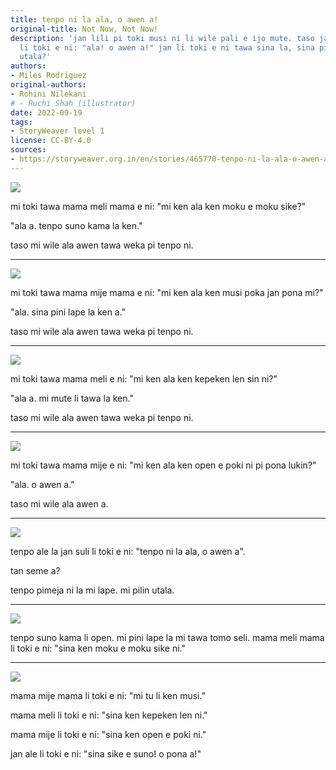 ```yaml
---
title: tenpo ni la ala, o awen a!
original-title: Not Now, Not Now!
description: 'jan lili pi toki musi ni li wile pali e ijo mute. taso jan suli ale
  li toki e ni: "ala! o awen a!" jan li toki e ni tawa sina la, sina pilin ala pilin
  utala?'
authors:
- Miles Rodriguez
original-authors:
- Rohini Nilekani
# - Ruchi Shah (illustrator)
date: 2022-09-19
tags:
- StoryWeaver level 1
license: CC-BY-4.0
sources:
- https://storyweaver.org.in/en/stories/465770-tenpo-ni-la-ala-o-awen-a
---
```


![](https://storage.googleapis.com/static.storyweaver.org.in/illustration_crops/339/size7/af14cc9424214ff4a7b8413e00473442.jpg)

mi toki tawa mama meli mama e ni: "mi ken ala ken moku e moku sike?"

"ala a. tenpo suno kama la ken."

taso mi wile ala awen tawa weka pi tenpo ni.

---

![](https://storage.googleapis.com/static.storyweaver.org.in/illustration_crops/340/size7/c78c742bf091bd43b71e1d92124942b2.jpg)

mi toki tawa mama mije mama e ni: "mi ken ala ken musi poka jan pona mi?"

"ala. sina pini lape la ken a."

taso mi wile ala awen tawa weka pi tenpo ni.

---

![](https://storage.googleapis.com/static.storyweaver.org.in/illustration_crops/341/size7/58629a2e675e7ba4456fecf11db63b5d.jpg)

mi toki tawa mama meli e ni: "mi ken ala ken kepeken len sin ni?"

"ala a. mi mute li tawa la ken."

taso mi wile ala awen tawa weka pi tenpo ni.

---

![](https://storage.googleapis.com/static.storyweaver.org.in/illustration_crops/342/size7/75a30fb7aa74ea6e0528e8adfb18f912.jpg)

mi toki tawa mama mije e ni: "mi ken ala ken open e poki ni pi pona lukin?"

"ala. o awen a."

taso mi wile ala awen a.

---

![](https://storage.googleapis.com/static.storyweaver.org.in/illustration_crops/343/size7/9ae6eb29278eb1ae5e79d0000682ebe8.jpg)

tenpo ale la jan suli li toki e ni: "tenpo ni la ala, o awen a".

tan seme a?

tenpo pimeja ni la mi lape. mi pilin utala.

---

![](https://storage.googleapis.com/static.storyweaver.org.in/illustration_crops/344/size7/13eda5c389aca934c03c80eb552331aa.jpg)

tenpo suno kama li open. mi pini lape la mi tawa tomo seli. mama meli mama li toki e ni: "sina ken moku e moku sike ni."

---

![](https://storage.googleapis.com/static.storyweaver.org.in/illustration_crops/3452/size7/c30d145272741b7e60a3530a053d3dc9.jpg)

mama mije mama li toki e ni: "mi tu li ken musi."

mama meli li toki e ni: "sina ken kepeken len ni."

mama mije li toki e ni: "sina ken open e poki ni."

jan ale li toki e ni: "sina sike e suno! o pona a!"
